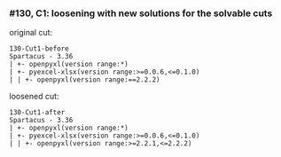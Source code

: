 ### #130, C1: loosening with new solutions for the solvable cuts
original cut:

```
130-Cut1-before
Spartacus - 3.36
| +- openpyxl(version range:*)
| +- pyexcel-xlsx(version range:>=0.0.6,<=0.1.0)
| | +- openpyxl(version range:==2.2.2)
```




loosened cut:
```
130-Cut1-after
Spartacus - 3.36
| +- openpyxl(version range:*)
| +- pyexcel-xlsx(version range:>=0.0.6,<=0.1.0)
| | +- openpyxl(version range:>=2.2.1,<=2.2.2)
```




